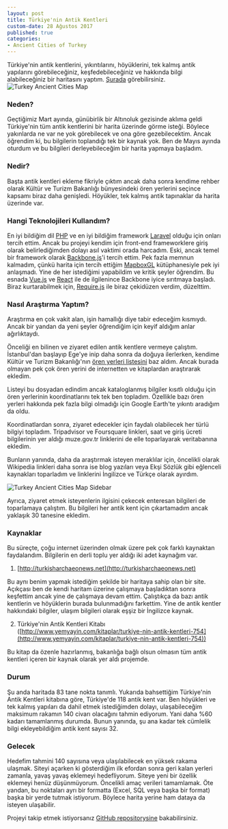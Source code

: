 ```yaml
---
layout: post
title: Türkiye'nin Antik Kentleri
custom-date: 28 Ağustos 2017
published: true
categories: 
- Ancient Cities of Turkey
---
```


Türkiye'nin antik kentlerini, yıkıntılarını, höyüklerini, tek kalmış antik yapılarını görebileceğiniz, keşfedebileceğiniz ve hakkında bilgi alabileceğiniz bir haritasını yaptım. 
[Şurada](http://ancientcitiesturkey.com) görebilirsiniz.
<img class="box-shadow img-padding" src="{{site.url}}/assets/harita.jpg" alt="Turkey Ancient Cities Map"/> 

### Neden?
Geçtiğimiz Mart ayında, günübirlik bir Altınoluk gezisinde aklıma geldi Türkiye'nin tüm antik kentlerini bir harita üzerinde görme isteği. Böylece yakınlarda ne var ne yok görebilecek ve ona göre gezebilecektim. Ancak öğrendim ki, bu bilgilerin toplandığı tek bir kaynak yok. Ben de Mayıs ayında oturdum ve bu bilgileri derleyebileceğim bir harita yapmaya başladım. 

### Nedir?
Başta antik kentleri ekleme fikriyle çıktım ancak daha sonra kendime rehber olarak Kültür ve Turizm Bakanlığı bünyesindeki ören yerlerini seçince kapsamı biraz daha genişledi. Höyükler, tek kalmış antik tapınaklar da harita üzerinde var.

### Hangi Teknolojileri Kullandım?
En iyi bildiğim dil [PHP](http://php.net) ve en iyi bildiğim framework [Laravel](https://laravel.com) olduğu için onları tercih ettim. Ancak bu projeyi kendim için front-end frameworklere giriş olarak belirlediğimden dolayı asıl vaktimi orada harcadım. Eski, ancak temel bir framework olarak [Backbone.js](http://backbonejs.org)'i tercih ettim. Pek fazla memnun kalmadım, çünkü harita için tercih ettiğim [MapboxGL](https://www.mapbox.com/mapbox-gl-js/api/) kütüphanesiyle pek iyi anlaşmadı. Yine de her istediğimi yapabildim ve kritik şeyler öğrendim. Bu esnada [Vue.js](https://vuejs.org) ve [React](https://facebook.github.io/react/) ile de ilgilenince Backbone iyice sırıtmaya başladı. Biraz kurtarabilmek için, [Require.js](http://requirejs.org) ile biraz çekidüzen verdim, düzelttim. 

### Nasıl Araştırma Yaptım?
Araştırma en çok vakit alan, işin hamallığı diye tabir edeceğim kısmıydı. Ancak bir yandan da yeni şeyler öğrendiğim için keyif aldığım anlar ağırlıktaydı. 

Önceliği en bilinen ve ziyaret edilen antik kentlere vermeye çalıştım. İstanbul'dan başlayıp Ege'ye inip daha sonra da doğuya ilerlerken, kendime Kültür ve Turizm Bakanlığı'nın [ören yerleri listesini](http://www.kulturvarliklari.gov.tr/TR,43253/bakanligimiza-bagli-muzeler.html) baz aldım. Ancak burada olmayan pek çok ören yerini de internetten ve kitaplardan araştırarak ekledim.

Listeyi bu dosyadan edindim ancak kataloglanmış bilgiler kısıtlı olduğu için ören yerlerinin koordinatlarını tek tek ben topladım. Özellikle bazı ören yerleri hakkında pek fazla bilgi olmadığı için Google Earth'te yıkıntı aradığım da oldu. 

Koordinatlardan sonra, ziyaret edecekler için faydalı olabilecek her türlü bilgiyi topladım. Tripadvisor ve Foursquare linkleri, saat ve giriş ücreti bilgilerinin yer aldığı muze.gov.tr linklerini de elle toparlayarak veritabanına ekledim. 

Bunların yanında, daha da araştırmak isteyen meraklılar için, öncelikli olarak Wikipedia linkleri daha sonra ise blog yazıları veya Ekşi Sözlük gibi eğlenceli kaynakları toparladım ve linklerini İngilizce ve Türkçe olarak ayırdım. 

<img class="box-shadow img-padding" src="{{site.url}}/assets/harita3.jpg" alt="Turkey Ancient Cities Map Sidebar"/> 

Ayrıca, ziyaret etmek isteyenlerin ilgisini çekecek enteresan bilgileri de toparlamaya çalıştım. Bu bilgileri her antik kent için çıkartamadım ancak yaklaşık 30 tanesine ekledim. 

### Kaynaklar
Bu süreçte, çoğu internet üzerinden olmak üzere pek çok farklı kaynaktan faydalandım. Bilgilerin en derli toplu yer aldığı iki adet kaynağım var. 

1) [http://turkisharchaeonews.net](http://turkisharchaeonews.net)

Bu aynı benim yapmak istediğim şekilde bir haritaya sahip olan bir site. Açıkçası ben de kendi haritam üzerine çalışmaya başladıktan sonra keşfettim ancak yine de çalışmaya devam ettim. Çalıştıkça da bazı antik kentlerin ve höyüklerin burada bulunmadığını farkettim. Yine de antik kentler hakkındaki bilgiler, ulaşım bilgileri olarak eşşiz bir İngilizce kaynak. 

2) Türkiye'nin Antik Kentleri Kitabı ([http://www.yemyayin.com/kitaplar/turkiye-nin-antik-kentleri-754](http://www.yemyayin.com/kitaplar/turkiye-nin-antik-kentleri-754))

Bu kitap da özenle hazırlanmış, bakanlığa bağlı olsun olmasın tüm antik kentleri içeren bir kaynak olarak yer aldı projemde.

### Durum
Şu anda haritada 83 tane nokta tanımlı. Yukarıda bahsettiğim Türkiye'nin Antik Kentleri kitabına göre, Türkiye'de 118 antik kent var. Ben höyükleri ve tek kalmış yapıları da dahil etmek istediğimden dolayı, ulaşabileceğim maksimum rakamın 140 civarı olacağını tahmin ediyorum. Yani daha %60 kadarı tamamlanmış durumda. Bunun yanında, şu ana kadar tek cümlelik bilgi ekleyebildiğim antik kent sayısı 32. 

### Gelecek
Hedefim tahmini 140 sayısına veya ulaşılabilecek en yüksek rakama ulaşmak. Siteyi açarken ki gösterdiğim ilk efordan sonra geri kalan yerleri zamanla, yavaş yavaş eklemeyi hedefliyorum. Siteye yeni bir özellik eklemeyi henüz düşünmüyorum. Öncelikli amaç verileri tamamlamak. Öte yandan, bu noktaları ayrı bir formatta (Excel, SQL veya başka bir format) başka bir yerde tutmak istiyorum. Böylece harita yerine ham dataya da isteyen ulaşabilir.

Projeyi takip etmek istiyorsanız [GitHub repositorysine](https://github.com/raicem/ancient-cities-turkey/) bakabilirsiniz.
